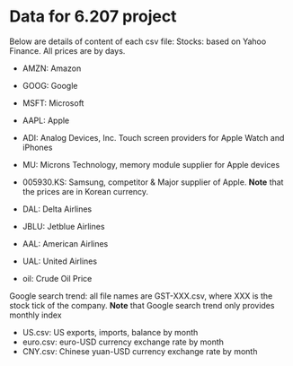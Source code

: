 Data for 6.207 project
========================

Below are details of content of each csv file: 
Stocks: based on Yahoo Finance. All prices are by days. 
- AMZN: Amazon
- GOOG: Google
- MSFT: Microsoft
- AAPL: Apple
- ADI:  Analog Devices, Inc. Touch screen providers for Apple Watch and iPhones
- MU:   Microns Technology, memory module supplier for Apple devices
- 005930.KS: Samsung, competitor & Major supplier of Apple. **Note** that the prices are in Korean currency. 

- DAL:  Delta Airlines
- JBLU: Jetblue Airlines
- AAL:  American Airlines
- UAL:  United Airlines

- oil: Crude Oil Price

Google search trend: all file names are GST-XXX.csv, where XXX is the stock tick of the company.
**Note** that Google search trend only provides monthly index

- US.csv:   US exports, imports, balance by month
- euro.csv: euro-USD currency exchange rate by month
- CNY.csv:  Chinese yuan-USD currency exchange rate by month
